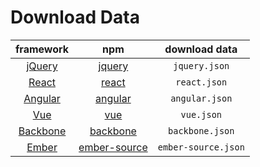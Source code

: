 # Download Data

| framework | npm | download data |
|:-:|:-:|:-:|
| [jQuery](https://github.com/jquery/jquery) | [jquery](https://www.npmjs.com/package/jquery) | `jquery.json` |
| [React](https://github.com/facebook/react) | [react](https://www.npmjs.com/package/react) | `react.json` |
| [Angular](https://github.com/angular/angular/) | [angular](https://www.npmjs.com/package/angular) | `angular.json` |
| [Vue](https://github.com/vuejs/vue) | [vue](https://www.npmjs.com/package/vue) | `vue.json` |
| [Backbone](https://github.com/jashkenas/backbone) | [backbone](https://www.npmjs.com/package/backbone) | `backbone.json` |
| [Ember](https://github.com/emberjs/ember.js) | [ember-source](https://www.npmjs.com/package/ember-source) | `ember-source.json` |
